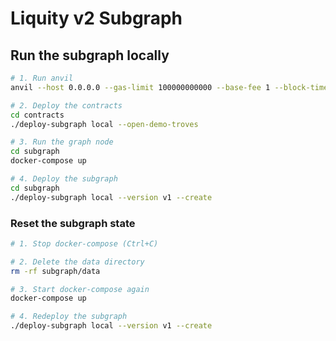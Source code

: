 # Liquity v2 Subgraph

## Run the subgraph locally

```sh
# 1. Run anvil
anvil --host 0.0.0.0 --gas-limit 100000000000 --base-fee 1 --block-time 2

# 2. Deploy the contracts
cd contracts
./deploy-subgraph local --open-demo-troves

# 3. Run the graph node
cd subgraph
docker-compose up

# 4. Deploy the subgraph
cd subgraph
./deploy-subgraph local --version v1 --create
```

### Reset the subgraph state

```sh
# 1. Stop docker-compose (Ctrl+C)

# 2. Delete the data directory
rm -rf subgraph/data

# 3. Start docker-compose again
docker-compose up

# 4. Redeploy the subgraph
./deploy-subgraph local --version v1 --create
```
